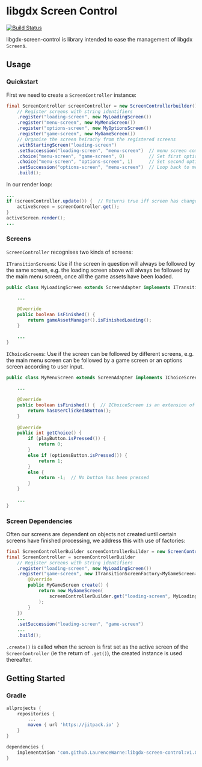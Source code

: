 # libgdx Screen Control
[![Build Status](https://travis-ci.org/LaurenceWarne/libgdx-screen-control.svg?branch=master)](https://travis-ci.org/LaurenceWarne/libgdx-screen-control)

libgdx-screen-control is library intended to ease the management of libgdx ```Screen```s.

## Usage

### Quickstart

First we need to create a ```ScreenController``` instance:

```java
final ScreenController screenController = new ScreenControllerbuilder()
	// Register screens with string identifiers
	.register("loading-screen", new MyLoadingScreen())
	.register("menu-screen", new MyMenuScreen())
	.register("options-screen", new MyOptionsScreen())
	.register("game-screen", new MyGameScreen())
	// Organise the screen heirachy from the registered screens
	.withStartingScreen("loading-screen")
	.setSuccession("loading-screen", "menu-screen")  // menu screen comes after loading screen
	.choice("menu-screen", "game-screen", 0)         // Set first option of the menu screen
	.choice("menu-screen", "options-screen", 1)      // Set second option of the menu screen
	.setSuccession("options-screen", "menu-screen")  // Loop back to menu screen
	.build();

```

In our render loop:

```java
...
if (screenController.update()) {  // Returns true iff screen has changed
	activeScreen = screenController.get();
}
activeScreen.render();
...
```

### Screens

```ScreenController``` recognises two kinds of screens:

```ITransitionScreen```s: Use if the screen in question will always be followed by the same screen, e.g. the loading screen above will always be followed by the main menu screen, once all the game assets have been loaded.

```java
public class MyLoadingScreen extends ScreenAdapter implements ITransitionScreen {

	...

	@Override
	public boolean isFinished() {
		return gameAssetManager().isFinishedLoading();
	}

	...
}
```

```IChoiceScreen```s: Use if the screen can be followed by different screens, e.g. the main menu screen can be followed by a game screen or an options screen according to user input.

```java
public class MyMenuScreen extends ScreenAdapter implements IChoiceScreen {

	...
	
	@Override
	public boolean isFinished() {  // IChoiceScreen is an extension of the ITransitionScreen interface
		return hasUserClickedAButton();
	}
	
	@Override
	public int getChoice() {
		if (playButton.isPressed()) {
			return 0;
		}
		else if (optionsButton.isPressed()) {
			return 1;
		}
		else {
			return -1;  // No button has been pressed
		}
	}
	
	...
}
```

### Screen Dependencies

Often our screens are dependent on objects not created until certain screens have finished processing, we address this with use of factories:

```java
final ScreenControllerBuilder screenControllerBuilder = new ScreenControllerbuilder();
final ScreenController = screenControllerBuilder
	// Register screens with string identifiers
	.register("loading-screen", new MyLoadingScreen())
	.register("game-screen", new ITransitionScreenFactory<MyGameScreen>() {
		@Override
		public MyGameScreen create() {
			return new MyGameScreen(
				screenControllerBuilder.get("loading-screen", MyLoadingScreen.class).getMyAsset()
			);
		}
	})
	...
	.setSuccession("loading-screen", "game-screen")
	...
	.build();

```

```.create()``` is called when the screen is first set as the active screen of the ```ScreenController``` (ie the return of ```.get()```), the created instance is used thereafter.


## Getting Started

### Gradle

```groovy
allprojects {
    repositories {
        ...
        maven { url 'https://jitpack.io' }
    }
}

dependencies {
	implementation 'com.github.LaurenceWarne:libgdx-screen-control:v1.0'
}
```
